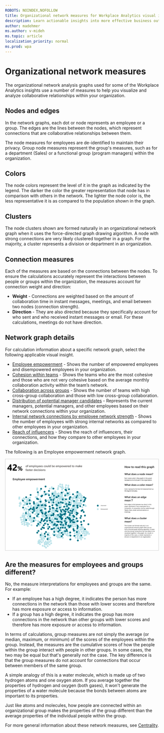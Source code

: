 ```yaml
---
ROBOTS: NOINDEX,NOFOLLOW
title: Organizational network measures for Workplace Analytics visual insights
description: Learn actionable insights into more effective business outcomes for your organization 
author: madehmer
ms.author: v-mideh
ms.topic: article
localization_priority: normal 
ms.prod: wpa
---
```


# Organizational network measures

The organizational network analysis graphs used for some of the Workplace Analytics insights use a number of measures to help you visualize and analyze collaborative relationships within your organization.

## Nodes and edges

In the network graphs, each dot or node represents an employee or a group. The edges are the lines between the nodes, which represent connections that are collaborative relationships between them.

The node measures for employees are de-identified to maintain their privacy. Group node measures represent the group's measures, such as for a department (Sales) or a functional group (program managers) within the organization.

## Colors

The node colors represent the level of it in the graph as indicated by the legend. The darker the color the greater representation that node has in comparison with others in the network. The lighter the node color is, the less representative it is as compared to the population shown in the graph.

## Clusters

The node clusters shown are formed naturally in an organizational network graph when it uses the force-directed graph drawing algorithm. A node with strong connections are very likely clustered together in a graph. For the majority, a cluster represents a division or department in an organization.

## Connection measures

Each of the measures are based on the connections between the nodes. To ensure the calculations accurately represent the interactions between people or groups within the organization, the measures account for connection weight and direction:

* **Weight** - Connections are weighted based on the amount of collaboration time in instant messages, meetings, and email between two nodes (connection strength).
* **Direction** - They are also directed because they specifically account for who sent and who received instant messages or email. For these calculations, meetings do not have direction.

## Network graph details

For calculation information about a specific network graph, select the following applicable visual insight.

* [Employee empowerment](improve-agility.md#about-the-insights) - Shows the number of empowered employees and disempowered employees in your organization.
* [Cohesion within teams](boost-engagement.md#about-the-insights) - Shows the teams who are the most cohesive and those who are not very cohesive based on the average monthly collaboration activity within the team’s network.
* [Collaboration across groups](foster-innovation.md#about-the-insights) - Shows the number of teams with high cross-group collaboration and those with low cross-group collaboration.
* [Distribution of potential manager candidates](accelerate-change.md#about-the-insights) - Represents the current managers, potential managers, and other employees based on their network connections within your organization.
* [Internal network connections by employee network strength](customer-focus.md#about-the-insights) - Shows the number of employees with strong internal networks as compared to other employees in your organization.
* [Reach of influencers](accelerate-change.md#about-the-insights) - Shows the reach of influencers, their connections, and how they compare to other employees in your organization.

The following is an Employee empowerment network graph.

![Employee empowerment network graph](../images/wpa/use/ee-ona-graph.png)

## Are the measures for employees and groups different?

No, the measure interpretations for employees and groups are the same. For example:

* If an employee has a high degree, it indicates the person has more connections in the network than those with lower scores and therefore has more exposure or access to information.
* If a group has a high degree, it indicates the group has more connections in the network than other groups with lower scores and therefore has more exposure or access to information.

In terms of calculations, group measures are not simply the average (or median, maximum, or minimum) of the scores of the employees within the group. Instead, the measures are the cumulative scores of how the people within the group interact with people in other groups. In some cases, the two may be equal but that's generally not the case. The key difference is that the group measures do not account for connections that occur between members of the same group.

A simple analogy of this is a water molecule, which is made up of two hydrogen atoms and one oxygen atom. If you average together the properties of hydrogen and oxygen (both gases), it won't generate the properties of a water molecule because the bonds between atoms are important to its properties.

Just like atoms and molecules, how people are connected within an organizational group makes the properties of the group different than the average properties of the individual people within the group.

For more general information about these network measures, see [Centrality](https://wikipedia.org/wiki/Centrality).
